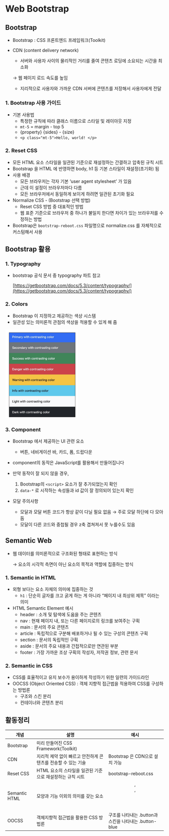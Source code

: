 # Web Bootstrap

## Bootstrap

- Bootstrap : CSS 프론트엔드 프레임워크(Toolkit)
- CDN (content delivery network)
    - 서버와 사용자 사이의 물리적인 거리를 줄여 콘텐츠 로딩에 소요되는 시간을 최소화
    
    → 웹 페이지 로드 속도를 높임
    
    - 지리적으로 사용자와 가까운 CDN 서버에 콘텐츠를 저장해서 사용자에게 전달

### 1. Bootstrap 사용 가이드

- 기본 사용법
    - 특정한 규칙에 따라 클래스 이름으로 스타일 및 레이아웃 지정
    - `mt-5`  = margin - top 5
    - {property} {sides} - {size}
    - `<p class="mt-5">Hello, world! </p>`
    

### 2. Reset CSS

- 모든 HTML 요소 스타일을 일관된 기준으로 재설정하는 간결하고 압축된 규칙 시트
- Bootstrap 을 HTML 에 반영하면 body, h1 등 기본 스타일이 재설정(초기화) 됨
- 사용 배경
    - 모든 브라우저는 각자 기본 ‘user agent stylesheet’ 가 있음
    - 근데 이 설정이 브라우저마다 다름
    - 모든 브라우저에서 동일하게 보이게 하려면 일관된 초기화 필요
- Normalize CSS - (Bootstrap 선택 방법)
    - Reset CSS 방법 중 대표적인 방법
    - 웹 표준 기준으로 브라우저 중 하나가 불일치 한다면 차이가 있는 브라우저를 수정하는 방법
- Bootstrap은 `bootstrap-reboot.css` 파일명으로 normalize.css 를 자체적으로 커스텀해서 사용

## Bootstrap 활용

### 1. Typography

- bootstrap 공식 문서 중 typography 파트 참고
    
    [https://getbootstrap.com/docs/5.3/content/typography/](https://getbootstrap.com/docs/5.3/content/typography/)
    

### 2. Colors

- Bootstrap 이 지정하고 제공하는 색상 시스템
- 일관성 있는 의미론적 관점의 색상을 적용할 수 있게 해 줌

![image 2_1.png](boot2.png)

### 3. Component

- Bootstrap 에서 제공하는 UI 관련 요소
    - 버튼, 네비게이션 바, 카드, 폼, 드랍다운
- component의 동작은 JavaScript를 활용해서 만들어집니다
- 만약 동작이 잘 되지 않을 경우,
    1. Bootstrap의 `<script>` 요소가 잘 추가되었는지 확인
    2. `data-*` 로 시작하는 속성들과 id 값이 잘 정의되어 있는지 확인
    
- 모달 주의사항
    - 모달과 모달 버튼 코드가 항상 같이 다닐 필요 없음 → 주로 모달 하단에 다 모아둠
    - 모달이 다른 코드와 중첩될 경우 z축 겹쳐져서 못 누를수도 있음

## Semantic Web

- 웹 데이터를 의미론적으로 구조화된 형태로 표현하는 방식
    
    → 요소의 시각적 측면이 아닌 요소의 목적과 역할에 집중하는 방식
    

### 1. Semantic in HTML

- 외형 보다는 요소 자체의 의미에 집중하는 것
    - `h1` : 단순히 글자를 크고 굵게 하는 게 아니라 “페이지 내 최상위 제목” 이라는 의미
- HTML Semantic Element 예시
    - header : 소개 및 탐색에 도움을 주는 콘텐츠
    - nav : 현재 페이지 내, 또는 다른 페이지로의 링크를 보여주는 구획
    - main : 문서의 주요 콘텐츠
    - article : 독립적으로 구분해 배포하거나 될 수 있는 구성의 콘텐츠 구획
    - section : 문서의 독립적인 구획
    - aside : 문서의 주요 내용과 간접적으로만 연관된 부분
    - footer : 가장 가까운 조상 구획의 작성자, 저작권 정보, 관련 문서

### 2. Semantic in CSS

- CSS를 효율적이고 유지 보수가 용이하게 작성하기 위한 일련의 가이드라인
- OOCSS  (Object Oriented CSS) : 객체 지향적 접근법을 적용하여 CSS를 구성하는 방법론
    - 구조와 스킨 분리
    - 컨테이너와 콘텐츠 분리

## 활동정리


| 개념 | 설명 | 예시 |
| --- | --- | --- |
| Bootstrap | 미리 만들어진 CSS Framework(Toolkit) |  |
| CDN | 지리적 제약 없이 빠르고 안전하게 콘텐츠를 전송할 수 있는 기술 | Bootstrap 은 CDN으로 설치 가능 |
| Reset CSS | HTML 요소의 스타일을 일관된 기준으로 재설정하는 규칙 시트 | bootstrap-reboot.css |
| Semantic HTML | 모양과 기능 이외의 의미를 갖는 요소 | <header>, <article>, <nav> |
| OOCSS | 객체지향적 접근법을 활용한 CSS 방법론 | 구조를 나타내는 .button과 스킨을 나타내는 .button-blue |